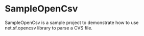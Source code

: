 SampleOpenCsv
=========

SampleOpenCsv is a sample project to demonstrate how to use net.sf.opencsv library to parse a CVS file.
